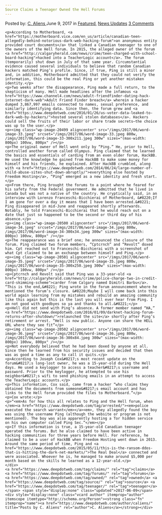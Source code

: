 ```yaml
---
Source Claims a Teenager Owned the Hell Forums
---
```

<article class="post-listing post-20487 post type-post status-publish format-standard has-post-thumbnail hentry  tag-claims tag-forums tag-owned tag-source tag-teenager">
    <div class="post-inner">
        <span>Posted by: <a href="https://www.deepdotweb.com/author/caliens/" title="">C. Aliens </a></span>
    <span>June 9, 2017</span>
    <span>in <a href="https://www.deepdotweb.com/category/deepdot-news/" rel="category tag">Featured</a>, <a href="https://www.deepdotweb.com/category/news-updates/" rel="category tag">News Updates</a></span>
    <span><a href="https://www.deepdotweb.com/2017/06/09/source-claims-teenager-owned-hell-forums/#comments">3 Comments</a></span>
    </p>
    <div class="clear"></div>
    
    <p>According to Motherboard, <a href="https://motherboard.vice.com/en_us/article/canadian-teen-allegedly-behind-notorious-dark-web-hacking-forum">an anonymous entity provided court documents</a> that linked a Canadian teenager to one of the owners of the Hell forum. In 2015, the alleged owner of the forum <a href="http://calgaryherald.com/news/crime/teen-charged-with-school-board-hacking">hacked into a TeacherLogic account</a>. The forum (temporarily) shut down in July of that same year. Circumstantial evidence caused several individuals to believe that random Canadian hackers matched Ping’s profile. Since, if true, Ping is still a minor and, in addition, Motherboard admitted that they could not verify the information, this could be the real Ping or yet another mistaken identity.</p>
    <p>Two weeks after the disappearance, Ping made a full return, to the skepticism of many. Hell made headlines after the infamous <a href="https://www.channel4.com/news/adult-friendfinder-dating-hack-internet-dark-web">Adult Friend Finder breach</a> wherein a hacker dumped 3,867,997 emails connected to names, sexual preference, and similarly identifying data. Since then, the forum grew and <a href="https://www.deepdotweb.com/2016/01/26/us-voter-data-leaked-to-dark-web-by-hackers/">hosted several stolen databases</a>. Hackers could sell the fruits of their labor or share trade secrets–the choice was up to the user.</p>
    <p><img class="wp-image-20499 aligncenter" src="/imgs/2017/06/word-image-33.jpeg" srcset="/imgs/2017/06/word-image-33.jpeg 800w, /imgs/2017/06/word-image-33-300x211.jpeg 300w" sizes="(max-width: 800px) 100vw, 800px" /></p>
    <p>The original owner of Hell went only by “Ping.” He, prior to Hell, controlled another forum called Olympus. Ping claimed that he learned the basics and essentials of carding from an even older forum, HackBB. He used the knowledge he gained from HackBB to make some money for himself and his friends, he explained. After HackBB crumbled, along with <a href="https://www.deepdotweb.com/2014/06/24/large-number-of-child-abuse-sites-shut-down-abruptly/">everything else hosted by Freedom Hosting</a>, “Ping” emerged as a new identity and fresh start.</p>
    <p>From there, Ping brought the forums to a point where he feared for his safety from the Federal government. He admitted that he lived in Canada but was not a native of the country. He cryptically said, in an interview with Lorenzo Franceschi-Bicchierai of Motherboard, &#8220;If I am gone for over a day it means that I have been arrested.&#8221; Ping disappeared in mid-June and reappeared shortly afterwards. Notably, he told Franceschi-Bicchierai that he would reach out on a date that just so happened to be the second or third day of his absence.</p>
    <p><img class="wp-image-20500 aligncenter" src="/imgs/2017/06/word-image-34.jpeg" srcset="/imgs/2017/06/word-image-34.jpeg 800w, /imgs/2017/06/word-image-34-300x34.jpeg 300w" sizes="(max-width: 800px) 100vw, 800px" /></p>
    <p>The reappearance was a brief one; he announced the closure of the forum. Ping claimed two forum members, “Cptcrnch” and “Revolt” doxed him. Cpt reached out to Franceschi-Bicchierai with a screenshot of what Cpt claimed to be an exchange between himself and Ping.</p>
    <p><img class="wp-image-20501 aligncenter" src="/imgs/2017/06/word-image-35.jpeg" srcset="/imgs/2017/06/word-image-35.jpeg 800w, /imgs/2017/06/word-image-35-300x250.jpeg 300w" sizes="(max-width: 800px) 100vw, 800px" /></p>
    <p>Cptcrnch and Revolt said that Ping was a 33-year-old <a href="http://calgaryherald.com/news/crime/police-charge-two-in-credit-card-skimming-scheme">carder from Calgary named Dimitri Barbu</a>. “This is the end,&#8221; Ping wrote in the forum announcement where he mentioned the forum’s closure. &#8220;Maybe I will come back into this world again learning from my mistakes and rebuild an amazing community like this again but this is the last you will ever hear from Ping. I am not good with goodbyes so ya and thanks to all.&#8221;</p>
    <p>Hell did not send with Ping’s absence. A former member named “HA,” <a href="https://www.deepdotweb.com/2016/01/09/darknet-hacking-forum-returns-after-shutdown/">relaunched the site</a> shortly after Ping’s retirement or arrest. “Hell is now public. Anyone can share the HELL URL where they see fit”</p>
    <p><img class="wp-image-20502 aligncenter" src="/imgs/2017/06/word-image-36.jpeg" srcset="/imgs/2017/06/word-image-36.jpeg 800w, /imgs/2017/06/word-image-36-300x84.jpeg 300w" sizes="(max-width: 800px) 100vw, 800px" /></p>
    <p>Not everybody believed that he had been doxed by anyone at all. Since then he learned from his security issues and decided that then was as good a time as any to call it quits.</p>
    <p>According to Joseph Cox&#8217;s most recent update on the forum&#8217;s long-lost owner, he was a 15-year-old during the Hell days. He used a keylogger to access a teacher&#8217;s username and password. Prior to the keylogger, he attempted to use his neighbor&#8217;s wifi to send phishing emails in an attempt to access the TeacherLogic accounts.</p>
    <p>This information, Cox said, came from a hacker “who claims they obtained the documents from someone&#8217;s email account and has links to the Hell forum provided the files to Motherboard.”</p>
    <p>Cox wrote:</p>
    <p>“<em>As for how this all relates to Ping and the Hell forum, when </em><a href="https://www.deepdotweb.com/tag/arrested/"><em>police executed the search warrant</em></a><em>, they allegedly found the boy was using the username Ping (although the website or program is not mentioned). The boy was also apparently hosting a Tor hidden service on his own computer called Ping Sec.”</em></p>
    <p>If this information is true, a 15-year-old Canadian teenager operated the forums. But he also claimed to have been active in hacking communities for three years before Hell. For reference, he claimed to be a user of HackBB when Freedom Hosting went down in 2013. Around the same period of time, Ping and <a href="https://www.deepdotweb.com/2015/05/11/this-is-the-ransom-ddos-that-is-hitting-the-dark-net-markets/">The Real Deal</a> connected and were associated. Whoever he is, he managed to make around $5,000 per month based on the skills he learned as a 12-year-old.</p>
    </div>
    <a href="https://www.deepdotweb.com/tag/claims/" rel="tag">claims</a> <a href="https://www.deepdotweb.com/tag/forums/" rel="tag">forums</a> <a href="https://www.deepdotweb.com/tag/owned/" rel="tag">owned</a> <a href="https://www.deepdotweb.com/tag/source/" rel="tag">source</a> <a href="https://www.deepdotweb.com/tag/teenager/" rel="tag">teenager</a></span> <span style="display:none" class="updated">2017-06-09</span>
    <div style="display:none" class="vcard author" itemprop="author" itemscope itemtype="http://schema.org/Person"><strong class="fn" itemprop="name"><a href="https://www.deepdotweb.com/author/caliens/" title="Posts by C. Aliens" rel="author">C. Aliens</a></strong></div>
    
